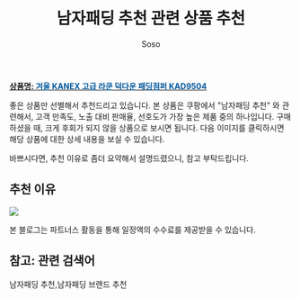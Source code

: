﻿---
layout: post
title:  "남자패딩 추천 관련 상품 추천"
author: Soso
categories: [ 패션의류 ]
tags: [남자패딩 추천,남자패딩 브랜드 추천]
image: https://ads-partners.coupang.com/image1/BwNwTgnECeYi71zQB3HDom-tnbazgfFwX6V_15x5Goprfs8qip8vAvEeTNIZVs_qQTBbU7hgPhmmtVvySbrTrkAu7vVSYaT4hnwJAEDkeEAbD4iylggSPZsB-qA4luSIPMIjqscCcerv7DyWCKulpIYj4yGSRZqWPuWqxXRfJS5yyYgf_kqCRIim0v8ySnNNSyNP4oxT0Qi9qSOj4V7GuvLgFEh_Q-m8e0eWcZxER6XjadXvDYDQWAbpnQEjYaIlwni7SVx-xj9fsOgtqkk12O8oKlzolchw4MAph9gu 
description: "쿠팡에서 남자패딩 추천 관련 상품으로 가장 고객 선호도가 높은 제품 중 하나입니다."
---

<a href="https://link.coupang.com/re/AFFSDP?lptag=AF5673682&pageKey=338193590&itemId=1078019322&vendorItemId=5575996775&traceid=V0-153-dc892763a69e20a7&requestid=20231116175655897213241398&token=31850C%7CMIXED"><b>상품명: <font color='#01579B'>겨울 KANEX 고급 라쿤 덕다운 패딩점퍼 KAD9504</font></b></a>

좋은 상품만 선별해서 추천드리고 있습니다.
본 상품은 쿠팡에서 "남자패딩 추천" 와 관련해서, 고객 만족도, 노출 대비 판매율, 선호도가 가장 높은 제품 중의 하나입니다.
구매하셨을 때, 크게 후회가 되지 않을 상품으로 보시면 됩니다. 
다음 이미지를 클릭하시면 해당 상품에 대한 상세 내용을 보실 수 있습니다.

바쁘시다면, 추천 이유로 좀더 요약해서 설명드렸으니, 참고 부탁드립니다.

## 추천 이유 

<a href="https://link.coupang.com/re/AFFSDP?lptag=AF5673682&pageKey=338193590&itemId=1078019322&vendorItemId=5575996775&traceid=V0-153-dc892763a69e20a7&requestid=20231116175655897213241398&token=31850C%7CMIXED"><img src="http://image1.coupangcdn.com/image/vendor_inventory/e472/fe09728378c1afe0bc22009835b4b9ad99b18c67b8b7f891898125f86149.jpg"></a> 

본 블로그는 파트너스 활동을 통해 일정액의 수수료를 제공받을 수 있습니다.

## 참고: 관련 검색어    
남자패딩 추천,남자패딩 브랜드 추천